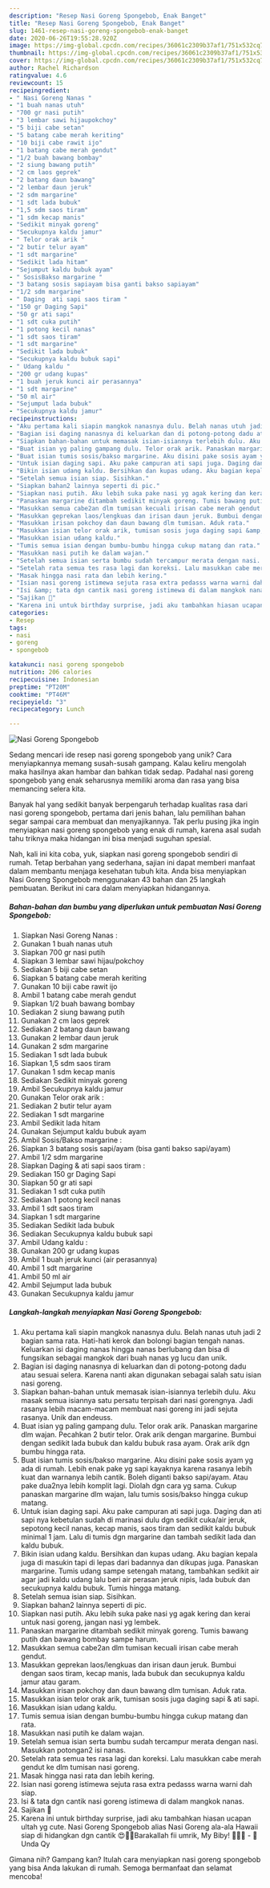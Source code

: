 ```yaml
---
description: "Resep Nasi Goreng Spongebob, Enak Banget"
title: "Resep Nasi Goreng Spongebob, Enak Banget"
slug: 1461-resep-nasi-goreng-spongebob-enak-banget
date: 2020-06-26T19:55:28.920Z
image: https://img-global.cpcdn.com/recipes/36061c2309b37af1/751x532cq70/nasi-goreng-spongebob-foto-resep-utama.jpg
thumbnail: https://img-global.cpcdn.com/recipes/36061c2309b37af1/751x532cq70/nasi-goreng-spongebob-foto-resep-utama.jpg
cover: https://img-global.cpcdn.com/recipes/36061c2309b37af1/751x532cq70/nasi-goreng-spongebob-foto-resep-utama.jpg
author: Rachel Richardson
ratingvalue: 4.6
reviewcount: 15
recipeingredient:
- " Nasi Goreng Nanas "
- "1 buah nanas utuh"
- "700 gr nasi putih"
- "3 lembar sawi hijaupokchoy"
- "5 biji cabe setan"
- "5 batang cabe merah keriting"
- "10 biji cabe rawit ijo"
- "1 batang cabe merah gendut"
- "1/2 buah bawang bombay"
- "2 siung bawang putih"
- "2 cm laos geprek"
- "2 batang daun bawang"
- "2 lembar daun jeruk"
- "2 sdm margarine"
- "1 sdt lada bubuk"
- "1,5 sdm saos tiram"
- "1 sdm kecap manis"
- "Sedikit minyak goreng"
- "Secukupnya kaldu jamur"
- " Telor orak arik "
- "2 butir telur ayam"
- "1 sdt margarine"
- "Sedikit lada hitam"
- "Sejumput kaldu bubuk ayam"
- " SosisBakso margarine "
- "3 batang sosis sapiayam bisa ganti bakso sapiayam"
- "1/2 sdm margarine"
- " Daging  ati sapi saos tiram "
- "150 gr Daging Sapi"
- "50 gr ati sapi"
- "1 sdt cuka putih"
- "1 potong kecil nanas"
- "1 sdt saos tiram"
- "1 sdt margarine"
- "Sedikit lada bubuk"
- "Secukupnya kaldu bubuk sapi"
- " Udang kaldu "
- "200 gr udang kupas"
- "1 buah jeruk kunci air perasannya"
- "1 sdt margarine"
- "50 ml air"
- "Sejumput lada bubuk"
- "Secukupnya kaldu jamur"
recipeinstructions:
- "Aku pertama kali siapin mangkok nanasnya dulu. Belah nanas utuh jadi 2 bagian sama rata. Hati-hati kerok dan bolongi bagian tengah nanas. Keluarkan isi daging nanas hingga nanas berlubang dan bisa di fungsikan sebagai mangkok dari buah nanas yg lucu dan unik."
- "Bagian isi daging nanasnya di keluarkan dan di potong-potong dadu atau sesuai selera. Karena nanti akan digunakan sebagai salah satu isian nasi goreng."
- "Siapkan bahan-bahan untuk memasak isian-isiannya terlebih dulu. Aku masak semua isiannya satu persatu terpisah dari nasi gorengnya. Jadi rasanya lebih macam-macam membuat nasi goreng ini jadi sejuta rasanya. Unik dan endeuss."
- "Buat isian yg paling gampang dulu. Telor orak arik. Panaskan margarine dlm wajan. Pecahkan 2 butir telor. Orak arik dengan margarine. Bumbui dengan sedikit lada bubuk dan kaldu bubuk rasa ayam. Orak arik dgn bumbu hingga rata."
- "Buat isian tumis sosis/bakso margarine. Aku disini pake sosis ayam yg ada di rumah. Lebih enak pake yg sapi kayaknya karena rasanya lebih kuat dan warnanya lebih cantik. Boleh diganti bakso sapi/ayam. Atau pake dua2nya lebih komplit lagi. Diolah dgn cara yg sama. Cukup panaskan margarine dlm wajan, lalu tumis sosis/bakso hingga cukup matang."
- "Untuk isian daging sapi. Aku pake campuran ati sapi juga. Daging dan ati sapi nya kebetulan sudah di marinasi dulu dgn sedikit cuka/air jeruk, sepotong kecil nanas, kecap manis, saos tiram dan sedikit kaldu bubuk minimal 1 jam. Lalu di tumis dgn margarine dan tambah sedikit lada dan kaldu bubuk."
- "Bikin isian udang kaldu. Bersihkan dan kupas udang. Aku bagian kepala juga di masukin tapi di lepas dari badannya dan dikupas juga. Panaskan margarine. Tumis udang sampe setengah matang, tambahkan sedikit air agar jadi kaldu udang lalu beri air perasan jeruk nipis, lada bubuk dan secukupnya kaldu bubuk. Tumis hingga matang."
- "Setelah semua isian siap. Sisihkan."
- "Siapkan bahan2 lainnya seperti di pic."
- "Siapkan nasi putih. Aku lebih suka pake nasi yg agak kering dan kerai untuk nasi goreng, jangan nasi yg lembek."
- "Panaskan margarine ditambah sedikit minyak goreng. Tumis bawang putih dan bawang bombay sampe harum."
- "Masukkan semua cabe2an dlm tumisan kecuali irisan cabe merah gendut."
- "Masukkan geprekan laos/lengkuas dan irisan daun jeruk. Bumbui dengan saos tiram, kecap manis, lada bubuk dan secukupnya kaldu jamur atau garam."
- "Masukkan irisan pokchoy dan daun bawang dlm tumisan. Aduk rata."
- "Masukkan isian telor orak arik, tumisan sosis juga daging sapi &amp; ati sapi."
- "Masukkan isian udang kaldu."
- "Tumis semua isian dengan bumbu-bumbu hingga cukup matang dan rata."
- "Masukkan nasi putih ke dalam wajan."
- "Setelah semua isian serta bumbu sudah tercampur merata dengan nasi. Masukkan potongan2 isi nanas."
- "Setelah rata semua tes rasa lagi dan koreksi. Lalu masukkan cabe merah gendut ke dlm tumisan nasi goreng."
- "Masak hingga nasi rata dan lebih kering."
- "Isian nasi goreng istimewa sejuta rasa extra pedasss warna warni dah siap."
- "Isi &amp; tata dgn cantik nasi goreng istimewa di dalam mangkok nanas."
- "Sajikan 💛"
- "Karena ini untuk birthday surprise, jadi aku tambahkan hiasan ucapan ultah yg cute. Nasi Goreng Spongebob alias Nasi Goreng ala-ala Hawaii siap di hidangkan dgn cantik 😍💛🍍Barakallah fii umrik, My Biby! 💐😘🤗 - 🌻Unda Qy"
categories:
- Resep
tags:
- nasi
- goreng
- spongebob

katakunci: nasi goreng spongebob 
nutrition: 206 calories
recipecuisine: Indonesian
preptime: "PT20M"
cooktime: "PT46M"
recipeyield: "3"
recipecategory: Lunch

---
```



![Nasi Goreng Spongebob](https://img-global.cpcdn.com/recipes/36061c2309b37af1/751x532cq70/nasi-goreng-spongebob-foto-resep-utama.jpg)

Sedang mencari ide resep nasi goreng spongebob yang unik? Cara menyiapkannya memang susah-susah gampang. Kalau keliru mengolah maka hasilnya akan hambar dan bahkan tidak sedap. Padahal nasi goreng spongebob yang enak seharusnya memiliki aroma dan rasa yang bisa memancing selera kita.



Banyak hal yang sedikit banyak berpengaruh terhadap kualitas rasa dari nasi goreng spongebob, pertama dari jenis bahan, lalu pemilihan bahan segar sampai cara membuat dan menyajikannya. Tak perlu pusing jika ingin menyiapkan nasi goreng spongebob yang enak di rumah, karena asal sudah tahu triknya maka hidangan ini bisa menjadi suguhan spesial.


Nah, kali ini kita coba, yuk, siapkan nasi goreng spongebob sendiri di rumah. Tetap berbahan yang sederhana, sajian ini dapat memberi manfaat dalam membantu menjaga kesehatan tubuh kita. Anda bisa menyiapkan Nasi Goreng Spongebob menggunakan 43 bahan dan 25 langkah pembuatan. Berikut ini cara dalam menyiapkan hidangannya.

<!--inarticleads1-->

##### Bahan-bahan dan bumbu yang diperlukan untuk pembuatan Nasi Goreng Spongebob:

1. Siapkan  Nasi Goreng Nanas :
1. Gunakan 1 buah nanas utuh
1. Siapkan 700 gr nasi putih
1. Siapkan 3 lembar sawi hijau/pokchoy
1. Sediakan 5 biji cabe setan
1. Siapkan 5 batang cabe merah keriting
1. Gunakan 10 biji cabe rawit ijo
1. Ambil 1 batang cabe merah gendut
1. Siapkan 1/2 buah bawang bombay
1. Sediakan 2 siung bawang putih
1. Gunakan 2 cm laos geprek
1. Sediakan 2 batang daun bawang
1. Gunakan 2 lembar daun jeruk
1. Gunakan 2 sdm margarine
1. Sediakan 1 sdt lada bubuk
1. Siapkan 1,5 sdm saos tiram
1. Gunakan 1 sdm kecap manis
1. Sediakan Sedikit minyak goreng
1. Ambil Secukupnya kaldu jamur
1. Gunakan  Telor orak arik :
1. Sediakan 2 butir telur ayam
1. Sediakan 1 sdt margarine
1. Ambil Sedikit lada hitam
1. Gunakan Sejumput kaldu bubuk ayam
1. Ambil  Sosis/Bakso margarine :
1. Siapkan 3 batang sosis sapi/ayam (bisa ganti bakso sapi/ayam)
1. Ambil 1/2 sdm margarine
1. Siapkan  Daging &amp; ati sapi saos tiram :
1. Sediakan 150 gr Daging Sapi
1. Siapkan 50 gr ati sapi
1. Sediakan 1 sdt cuka putih
1. Sediakan 1 potong kecil nanas
1. Ambil 1 sdt saos tiram
1. Siapkan 1 sdt margarine
1. Sediakan Sedikit lada bubuk
1. Sediakan Secukupnya kaldu bubuk sapi
1. Ambil  Udang kaldu :
1. Gunakan 200 gr udang kupas
1. Ambil 1 buah jeruk kunci (air perasannya)
1. Ambil 1 sdt margarine
1. Ambil 50 ml air
1. Ambil Sejumput lada bubuk
1. Gunakan Secukupnya kaldu jamur




<!--inarticleads2-->

##### Langkah-langkah menyiapkan Nasi Goreng Spongebob:

1. Aku pertama kali siapin mangkok nanasnya dulu. Belah nanas utuh jadi 2 bagian sama rata. Hati-hati kerok dan bolongi bagian tengah nanas. Keluarkan isi daging nanas hingga nanas berlubang dan bisa di fungsikan sebagai mangkok dari buah nanas yg lucu dan unik.
1. Bagian isi daging nanasnya di keluarkan dan di potong-potong dadu atau sesuai selera. Karena nanti akan digunakan sebagai salah satu isian nasi goreng.
1. Siapkan bahan-bahan untuk memasak isian-isiannya terlebih dulu. Aku masak semua isiannya satu persatu terpisah dari nasi gorengnya. Jadi rasanya lebih macam-macam membuat nasi goreng ini jadi sejuta rasanya. Unik dan endeuss.
1. Buat isian yg paling gampang dulu. Telor orak arik. Panaskan margarine dlm wajan. Pecahkan 2 butir telor. Orak arik dengan margarine. Bumbui dengan sedikit lada bubuk dan kaldu bubuk rasa ayam. Orak arik dgn bumbu hingga rata.
1. Buat isian tumis sosis/bakso margarine. Aku disini pake sosis ayam yg ada di rumah. Lebih enak pake yg sapi kayaknya karena rasanya lebih kuat dan warnanya lebih cantik. Boleh diganti bakso sapi/ayam. Atau pake dua2nya lebih komplit lagi. Diolah dgn cara yg sama. Cukup panaskan margarine dlm wajan, lalu tumis sosis/bakso hingga cukup matang.
1. Untuk isian daging sapi. Aku pake campuran ati sapi juga. Daging dan ati sapi nya kebetulan sudah di marinasi dulu dgn sedikit cuka/air jeruk, sepotong kecil nanas, kecap manis, saos tiram dan sedikit kaldu bubuk minimal 1 jam. Lalu di tumis dgn margarine dan tambah sedikit lada dan kaldu bubuk.
1. Bikin isian udang kaldu. Bersihkan dan kupas udang. Aku bagian kepala juga di masukin tapi di lepas dari badannya dan dikupas juga. Panaskan margarine. Tumis udang sampe setengah matang, tambahkan sedikit air agar jadi kaldu udang lalu beri air perasan jeruk nipis, lada bubuk dan secukupnya kaldu bubuk. Tumis hingga matang.
1. Setelah semua isian siap. Sisihkan.
1. Siapkan bahan2 lainnya seperti di pic.
1. Siapkan nasi putih. Aku lebih suka pake nasi yg agak kering dan kerai untuk nasi goreng, jangan nasi yg lembek.
1. Panaskan margarine ditambah sedikit minyak goreng. Tumis bawang putih dan bawang bombay sampe harum.
1. Masukkan semua cabe2an dlm tumisan kecuali irisan cabe merah gendut.
1. Masukkan geprekan laos/lengkuas dan irisan daun jeruk. Bumbui dengan saos tiram, kecap manis, lada bubuk dan secukupnya kaldu jamur atau garam.
1. Masukkan irisan pokchoy dan daun bawang dlm tumisan. Aduk rata.
1. Masukkan isian telor orak arik, tumisan sosis juga daging sapi &amp; ati sapi.
1. Masukkan isian udang kaldu.
1. Tumis semua isian dengan bumbu-bumbu hingga cukup matang dan rata.
1. Masukkan nasi putih ke dalam wajan.
1. Setelah semua isian serta bumbu sudah tercampur merata dengan nasi. Masukkan potongan2 isi nanas.
1. Setelah rata semua tes rasa lagi dan koreksi. Lalu masukkan cabe merah gendut ke dlm tumisan nasi goreng.
1. Masak hingga nasi rata dan lebih kering.
1. Isian nasi goreng istimewa sejuta rasa extra pedasss warna warni dah siap.
1. Isi &amp; tata dgn cantik nasi goreng istimewa di dalam mangkok nanas.
1. Sajikan 💛
1. Karena ini untuk birthday surprise, jadi aku tambahkan hiasan ucapan ultah yg cute. Nasi Goreng Spongebob alias Nasi Goreng ala-ala Hawaii siap di hidangkan dgn cantik 😍💛🍍Barakallah fii umrik, My Biby! 💐😘🤗 - 🌻Unda Qy




Gimana nih? Gampang kan? Itulah cara menyiapkan nasi goreng spongebob yang bisa Anda lakukan di rumah. Semoga bermanfaat dan selamat mencoba!

